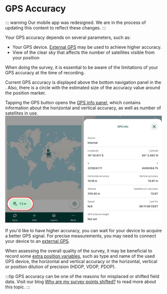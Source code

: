 # GPS Accuracy

::: warning
Our mobile app was redesigned. We are in the process of updating this content to reflect these changes.
:::

Your GPS accuracy depends on several parameters, such as:
- Your GPS device. [External GPS](../external_gps/) may be used to achieve higher accuracy.
- View of the clear sky that affects the number of satellites visible from your position 

When doing the survey, it is essential to be aware of the limitations of your GPS accuracy at the time of recording. 

Current GPS accuracy is displayed above the bottom navigation panel in the <MobileAppNameShort />. Also, there is a circle with the estimated size of the accuracy value around the position marker. 

Tapping the GPS button opens the [GPS info panel](../mobile-app-ui/#current-position-and-gps-info), which contains information about the horizontal and vertical accuracy, as well as number of satellites in use.
![GPS accuracy and GPS info in Mergin Maps mobile app](../mobile-app-ui/mobile-app-gps-info.jpg "GPS accuracy and GPS info in Mergin Maps mobile app")

If you'd like to have higher accuracy, you can wait for your device to acquire a better GPS signal. For precise measurements, you may need to connect your device to an [external GPS](../external_gps.md).

When assessing the overall quality of the survey, it may be beneficial to record some [extra position variables](../../layer/position_variables/), such as type and name of the used GPS device, the horizontal and vertical accuracy or the horizontal, vertical or position dilution of precision (HDOP, VDOP, PDOP). 


:::tip
GPS accuracy can be one of the reasons for misplaced or shifted field data. Visit our blog [Why are my survey points shifted?](https://www.lutraconsulting.co.uk/blog/2021/04/21/projections-field/) to read more about this topic.
:::

